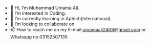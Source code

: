 - 👋 Hi, I’m Muhammad Umama Ali.
- 👀 I’m interested in Coding.
- 🌱 I’m currently learning in Aptech(International).
- 💞️ I’m looking to collaborate on 
- 📫 How to reach me on my E-mail:umamaali2409@gmail.com or Whatsapp no.03152507135

<!---
MuhammadUmamaAli/MuhammadUmamaAli is a ✨ special ✨ repository because its `README.md` (this file) appears on your GitHub profile.
You can click the Preview link to take a look at your changes.
--->

